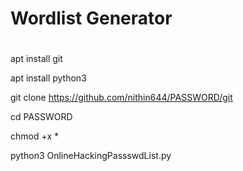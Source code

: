 # Wordlist Generator
#


apt install git

apt install python3

git clone https://github.com/nithin644/PASSWORD/git

cd PASSWORD

chmod +x *

python3 OnlineHackingPassswdList.py
